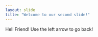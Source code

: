 ```yaml
---
layout: slide
title: "Welcome to our second slide!"
---
```

Hell Friend!
Use the left arrow to go back!
